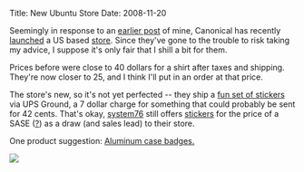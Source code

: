 Title: New Ubuntu Store
Date: 2008-11-20

Seemingly in response to an [earlier post][1] of mine, Canonical has recently
[launched][2] a US based [store][3]. Since they've gone to the trouble to risk
taking my advice, I suppose it's only fair that I shill a bit for them.

Prices before were close to 40 dollars for a shirt after taxes and shipping.
They're now closer to 25, and I think I'll put in an order at that price.

The store's new, so it's not yet perfected -- they ship a [fun set of
stickers][4] via UPS Ground, a 7 dollar charge for something that could
probably be sent for 42 cents. That's okay, [system76][5] still offers
[stickers][6] for the price of a SASE ([?][7]) as a draw (and sales lead) to
their store.

One product suggestion: [Aluminum case badges.][8]

![][9]

   [1]: //pwnguin.net/ubuntu-gear.html

   [2]: http://www.ubuntu.com/news/us-based-shop

   [3]: http://usshop.ubuntu.com/

   [4]: https://usshop.ubuntu.com/product.php?catid=2&code=09%2095101

   [5]: http://www.system76.com

   [6]: http://system76.com/article_info.php?articles_id=9

   [7]: http://en.wikipedia.org/wiki/Self-addressed_stamped_envelope

   [8]: https://wiki.ubuntu.com/MassachusettsTeam/Projects/AluminiumCaseBadges

   [9]: http://www.cis.ksu.edu/~jld5445/ubcd.png

